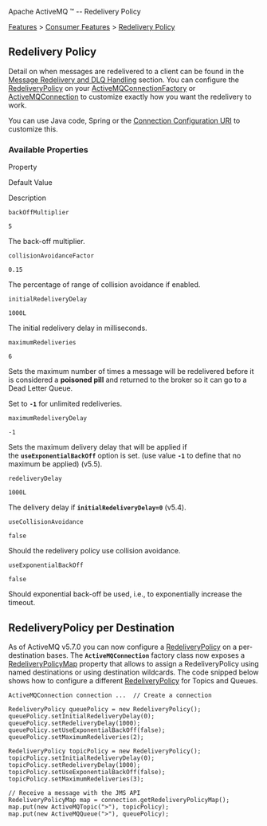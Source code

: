 Apache ActiveMQ ™ -- Redelivery Policy 

[Features](features.html) > [Consumer Features](consumer-features.html) > [Redelivery Policy](redelivery-policy.html)


Redelivery Policy
-----------------

Detail on when messages are redelivered to a client can be found in the [Message Redelivery and DLQ Handling](message-redelivery-and-dlq-handling.html) section. You can configure the [RedeliveryPolicy](http://svn.apache.org/viewvc/activemq/trunk/activemq-client/src/main/java/org/apache/activemq/RedeliveryPolicy.java?view=markup) on your [ActiveMQConnectionFactory](http://svn.apache.org/viewvc/activemq/trunk/activemq-client/src/main/java/org/apache/activemq/ActiveMQConnectionFactory.java?view=markup) or [ActiveMQConnection](http://svn.apache.org/viewvc/activemq/trunk/activemq-client/src/main/java/org/apache/activemq/ActiveMQConnection.java?view=markup) to customize exactly how you want the redelivery to work.

You can use Java code, Spring or the [Connection Configuration URI](connection-configuration-uri.html) to customize this.

### Available Properties

Property

Default Value

Description

`backOffMultiplier`

`5`

The back-off multiplier.

`collisionAvoidanceFactor`

`0.15`

The percentage of range of collision avoidance if enabled.

`initialRedeliveryDelay`

`1000L`

The initial redelivery delay in milliseconds.

`maximumRedeliveries`

`6`

Sets the maximum number of times a message will be redelivered before it is considered a **poisoned pill** and returned to the broker so it can go to a Dead Letter Queue.

Set to **`-1`** for unlimited redeliveries.

`maximumRedeliveryDelay`

`-1`

Sets the maximum delivery delay that will be applied if the **`useExponentialBackOff`** option is set. (use value **`-1`** to define that no maximum be applied) (v5.5).

`redeliveryDelay`

`1000L`

The delivery delay if **`initialRedeliveryDelay=0`** (v5.4).

`useCollisionAvoidance`

`false`

Should the redelivery policy use collision avoidance.

`useExponentialBackOff`

`false`

Should exponential back-off be used, i.e., to exponentially increase the timeout.

RedeliveryPolicy per Destination
--------------------------------

As of ActiveMQ v5.7.0 you can now configure a [RedeliveryPolicy](http://svn.apache.org/viewvc/activemq/trunk/activemq-client/src/main/java/org/apache/activemq/RedeliveryPolicy.java?view=markup) on a per-destination bases. The **`ActiveMQConnection`** factory class now exposes a [RedeliveryPolicyMap](http://svn.apache.org/viewvc/activemq/trunk/activemq-client/src/main/java/org/apache/activemq/broker/region/policy/RedeliveryPolicyMap.java?view=markup) property that allows to assign a RedeliveryPolicy using named destinations or using destination wildcards. The code snipped below shows how to configure a different [RedeliveryPolicy](http://svn.apache.org/viewvc/activemq/trunk/activemq-client/src/main/java/org/apache/activemq/RedeliveryPolicy.java?view=markup) for Topics and Queues.

    ActiveMQConnection connection ...  // Create a connection

    RedeliveryPolicy queuePolicy = new RedeliveryPolicy();
    queuePolicy.setInitialRedeliveryDelay(0);
    queuePolicy.setRedeliveryDelay(1000);
    queuePolicy.setUseExponentialBackOff(false);
    queuePolicy.setMaximumRedeliveries(2);

    RedeliveryPolicy topicPolicy = new RedeliveryPolicy();
    topicPolicy.setInitialRedeliveryDelay(0);
    topicPolicy.setRedeliveryDelay(1000);
    topicPolicy.setUseExponentialBackOff(false);
    topicPolicy.setMaximumRedeliveries(3);

    // Receive a message with the JMS API
    RedeliveryPolicyMap map = connection.getRedeliveryPolicyMap();
    map.put(new ActiveMQTopic(">"), topicPolicy);
    map.put(new ActiveMQQueue(">"), queuePolicy);

